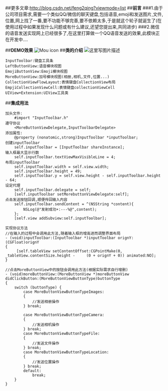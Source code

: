 ##更多文章:http://blog.csdn.net/feng2qing?viewmode=list
##**前言**
###1.由于公司项目需求,需要一个类似QQ/微信的聊天键盘,包括语音,emoji和发送图片,文件,位置,网上找了一番,要不功能不够完善,要不依赖太多,于是就这个轮子就诞生了(在使用过程中如果发现什么问题或有什么建议,还望您提出来,共同进步)
###2.微信的语音发送实现网上已经很多了,在这里打算做一个QQ语音发送的效果,此模块正在开发中....

##**DEMO效果**
![Mou icon](http://g.recordit.co/xHPyiWW5sL.gif)
##**类的介绍**
![这里写图片描述](http://img.blog.csdn.net/20160825084343802)

```
InputToolbar:键盘工具条
LeftButtonView:语音模块视图
EmojiButtonView:Emoji模块视图
MoreButtonView:加号模块视图(相册,相机,文件,位置...)
CollectionViewFlowLayout:表情键盘CollectionView布局
EmpjiCollectionViewCell:表情键盘collectionViewCell
UIView+Extension:UIView工具类
```

##**集成用法**

```
加头文件:
    #import "InputToolbar.h"
遵守协议
    <MoreButtonViewDelegate,InputToolbarDelegate>
添加属性:
    @property (nonatomic,strong)InputToolbar *inputToolbar;
创建inputToolbar
    self.inputToolbar = [InputToolbar shareInstance];
输入框最大显示行数    
    self.inputToolbar.textViewMaxVisibleLine = 4;
布局inputToolbar    
    self.inputToolbar.width = self.view.width;
    self.inputToolbar.height = 49;
    self.inputToolbar.y = self.view.height - self.inputToolbar.height - 64;
设定代理
    self.inputToolbar.delegate = self;
    [self.inputToolbar setMorebuttonViewDelegate:self];
点击发送按钮回调,顺便传回输入内容    
    self.inputToolbar.sendContent = ^(NSString *content){
        NSLog(@"发射成功☀️:---%@",content);
    };
    [self.view addSubview:self.inputToolbar];

实现协议方法
//在输入的过程中会调用此方法,随着输入框的增高进而调整界面布局
- (void)inputToolbar:(InputToolbar *)inputToolbar orignY:(CGFloat)orignY
{
	 [self.tableView setContentOffset:CGPointMake(0, _tableView.contentSize.height -     (0 + orignY + 0)) animated:NO];
}

//点击MoreButtonView中的按钮会调用此方法(根据实际需求自行增删)
- (void)moreButtonView:(MoreButtonView *)moreButtonView didClickButton:(MoreButtonViewButtonType)buttonType
{
    switch (buttonType) {
        case MoreButtonViewButtonTypeImages:
        {
			//发送相册操作
        } break;
            
        case MoreButtonViewButtonTypeCamera:
        {
			//发送相机操作
        } break;
        case MoreButtonViewButtonTypeFile:
        {
			//发送文件操作
        } break;
        case MoreButtonViewButtonTypeLocation:
        {
            //发送位置操作
        } break;
        default:
            break;
    }
}
```
